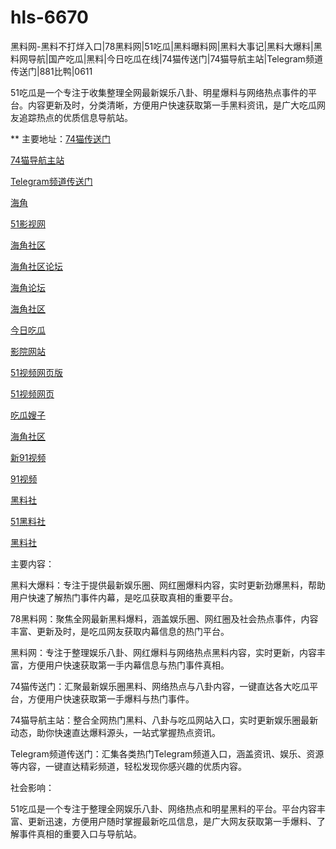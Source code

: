 # hls-6670
黑料网-黑料不打烊入口|78黑料网|51吃瓜|黑料曝料网|黑料大事记|黑料大爆料|黑料网导航|国产吃瓜|黑料|今日吃瓜在线|74猫传送门|74猫导航主站|Telegram频道传送门|881比鸭|0611

51吃瓜是一个专注于收集整理全网最新娱乐八卦、明星爆料与网络热点事件的平台。内容更新及时，分类清晰，方便用户快速获取第一手黑料资讯，是广大吃瓜网友追踪热点的优质信息导航站。

** 主要地址：<a href="https://74mao.com/">74猫传送门</a>

<a href="https://74mao.com/">74猫导航主站</a>

<a href="https://74mao.com/">Telegram频道传送门</a>

<a href="https://hj-488.pages.dev/">海角</a>

<a href="https://hj-519.pages.dev/">51影视网</a>

<a href="https://hj-538.pages.dev/">海角社区</a>

<a href="https://hj-540.pages.dev/">海角社区论坛</a>

<a href="https://hj-554.pages.dev/">海角论坛</a>

<a href="https://hj-563.pages.dev/">海角社区</a>

<a href="https://hj-573.pages.dev/">今日吃瓜</a>

<a href="https://hj-595.pages.dev/">影院网站</a>

<a href="https://hj-597.pages.dev/">51视频网页版</a>

<a href="https://hj-605.pages.dev/">51视频网页</a>

<a href="https://hj-344.pages.dev/">吃瓜嫂子</a>

<a href="https://hj-348.pages.dev/">海角社区</a>

<a href="https://hj-356.pages.dev/">新91视频</a>

<a href="https://hj-357.pages.dev/">91视频</a>

<a href="https://hls-15.pages.dev/">黑料社</a>

<a href="https://hls-17.pages.dev/">51黑料社</a>

<a href="https://hls-19.pages.dev/">黑料社</a>

主要内容：

黑料大爆料：专注于提供最新娱乐圈、网红圈爆料内容，实时更新劲爆黑料，帮助用户快速了解热门事件内幕，是吃瓜获取真相的重要平台。

78黑料网：聚焦全网最新黑料爆料，涵盖娱乐圈、网红圈及社会热点事件，内容丰富、更新及时，是吃瓜网友获取内幕信息的热门平台。

黑料网：专注于整理娱乐八卦、网红爆料与网络热点黑料内容，实时更新，内容丰富，方便用户快速获取第一手内幕信息与热门事件真相。

74猫传送门：汇聚最新娱乐圈黑料、网络热点与八卦内容，一键直达各大吃瓜平台，方便用户快速获取第一手爆料与热门事件。

74猫导航主站：整合全网热门黑料、八卦与吃瓜网站入口，实时更新娱乐圈最新动态，助你快速直达爆料源头，一站式掌握热点资讯。

Telegram频道传送门：汇集各类热门Telegram频道入口，涵盖资讯、娱乐、资源等内容，一键直达精彩频道，轻松发现你感兴趣的优质内容。

社会影响：

51吃瓜是一个专注于整理全网娱乐八卦、网络热点和明星黑料的平台。平台内容丰富、更新迅速，方便用户随时掌握最新吃瓜信息，是广大网友获取第一手爆料、了解事件真相的重要入口与导航站。
